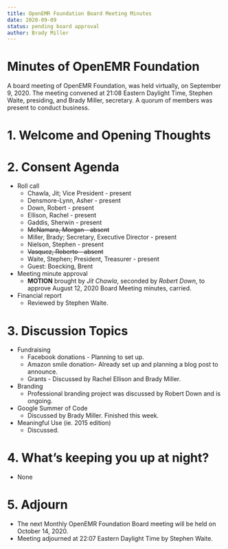```yaml
---
title: OpenEMR Foundation Board Meeting Minutes
date: 2020-09-09
status: pending board approval
author: Brady Miller
---
```


# Minutes of OpenEMR Foundation

A board meeting of OpenEMR Foundation, was held virtually, on September 9, 2020. The meeting
convened at 21:08 Eastern Daylight Time, Stephen Waite, presiding, and Brady Miller,
secretary. A quorum of members was present to conduct business.

# 1. Welcome and Opening Thoughts

# 2. Consent Agenda
  - Roll call
    - Chawla, Jit; Vice President - present
    - Densmore-Lynn, Asher - present
    - Down, Robert - present
    - Ellison, Rachel - present 
    - Gaddis, Sherwin - present 
    - ~~McNamara, Morgan - absent~~
    - Miller, Brady; Secretary, Executive Director - present
    - Nielson, Stephen - present
    - ~~Vasquez, Roberto - absent~~
    - Waite, Stephen; President, Treasurer - present
    - Guest: Boecking, Brent
  - Meeting minute approval
    - **MOTION** brought by _Jit Chawla_, seconded by _Robert Down_, to approve August 12, 2020 Board Meeting minutes, carried.
  - Financial report
    - Reviewed by Stephen Waite.

# 3. Discussion Topics
  - Fundraising
    - Facebook donations - Planning to set up.
    - Amazon smile donation- Already set up and planning a blog post to announce.
    - Grants - Discussed by Rachel Ellison and Brady Miller.
  - Branding
    - Professional branding project was discussed by Robert Down and is ongoing.
  - Google Summer of Code
    - Discussed by Brady Miller. Finished this week.
  - Meaningful Use (ie. 2015 edition)
    - Discussed.

# 4. What’s keeping you up at night?
  - None

# 5. Adjourn
  - The next Monthly OpenEMR Foundation Board meeting will be held on October 14, 2020.
  - Meeting adjourned at 22:07 Eastern Daylight Time by Stephen Waite.
